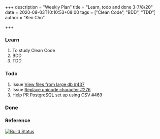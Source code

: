 +++
description = "Weekly Plan"
title = "Learn, todo and done 3-7/8/20"
date = 2020-08-03T10:10:53+08:00
tags = ["Clean Code", "BDD", "TDD"]
author = "Ken Cho"

+++  
### Learn
1. To study Clean Code
2. BDD
3. TDD

### Todo
1. Issue [View files from large db #437](https://github.com/gigascience/gigadb-website/issues/437)
2. Issue [Replace unicode character #276](https://github.com/gigascience/gigadb-website/issues/276)
3. Help PR [PostgreSQL set up using CSV #469](https://github.com/gigascience/gigadb-website/pull/469)

### Done


### Reference


[![Build Status](https://travis-ci.org/kencho51/gigathing.svg?branch=master)](https://travis-ci.org/kencho51/gigathing)


